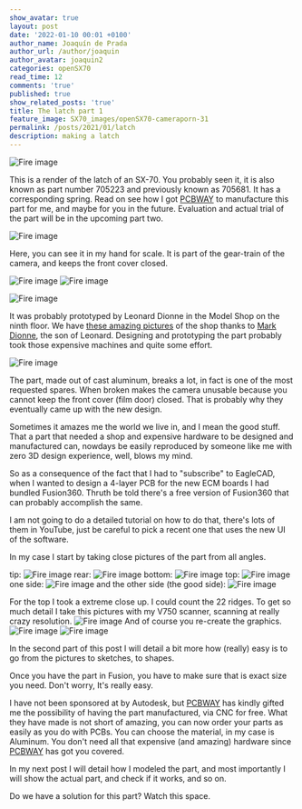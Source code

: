 ```yaml
---
show_avatar: true
layout: post
date: '2022-01-10 00:01 +0100'
author_name: Joaquín de Prada
author_url: /author/joaquin
author_avatar: joaquin2
categories: openSX70
read_time: 12
comments: 'true'
published: true
show_related_posts: 'true'
title: The latch part 1
feature_image: SX70_images/openSX70-cameraporn-31
permalink: /posts/2021/01/latch
description: making a latch
---
```

![Fire image]({{site.url}}/{{site.baseurl}}img/2022/01/latch_render1.jpg)

This is a render of the latch of an SX-70. You probably seen it, it is also known as part number 705223 and previously known as 705681. It has a corresponding spring.
Read on see how I got [PCBWAY](https://www.pcbway.com/setinvite.aspx?inviteid=292953) to manufacture this part for me, and maybe for you in the future.
Evaluation and actual trial of the part will be in the upcoming part two.

![Fire image]({{site.url}}/{{site.baseurl}}img/2022/01/latch-in-hand.jpg)

Here, you can see it in my hand for scale. It is part of the gear-train of the camera, and keeps the front cover closed.

![Fire image]({{site.url}}/{{site.baseurl}}img/2022/01/old-latch-manual.jpg)
![Fire image]({{site.url}}/{{site.baseurl}}img/2022/01/latch-gear-train.jpg)

![Fire image]({{site.url}}/{{site.baseurl}}img/2022/01/2011_03_28_21_00_23_5570236252_o-Edit.jpg)

It was probably prototyped by Leonard Dionne in the Model Shop on the ninth floor. We have [these amazing pictures](https://www.flickr.com/photos/markdionne/albums/72157626376812956) of the shop thanks to [Mark Dionne](http://markdionne.com/), the son of Leonard. Designing and prototyping the part probably took those expensive machines and quite some effort.

![Fire image]({{site.url}}/{{site.baseurl}}img/2022/01/bulletin-latch.jpg)

The part, made out of cast aluminum, breaks a lot, in fact is one of the most requested spares. 
When broken makes the camera unusable because you cannot keep the front cover (film door) closed. That is probably why they eventually came up with the new design. 

Sometimes it amazes me the world we live in, and I mean the good stuff. 
That a part that needed a shop and expensive hardware to be designed and manufactured can, nowdays be easily reproduced by someone like me with zero 3D design experience, well, blows my mind.

So as a consequence of the fact that I had to "subscribe" to EagleCAD, when I wanted to design a 4-layer PCB for the new ECM boards I had bundled Fusion360. 
Thruth be told there's a free version of Fusion360 that can probably accomplish the same.

I am not going to do a detailed tutorial on how to do that, there's lots of them in YouTube, just be careful to pick a recent one that uses the new UI of the software.

In my case I start by taking close pictures of the part from all angles.

tip:
![Fire image]({{site.url}}/{{site.baseurl}}img/2022/01/LATCH-tip-new.jpg)
rear:
![Fire image]({{site.url}}/{{site.baseurl}}img/2022/01/LATCH-rear-new.jpg)
bottom:
![Fire image]({{site.url}}/{{site.baseurl}}img/2022/01/LATCH-bottom-new.jpg)
top:
![Fire image]({{site.url}}/{{site.baseurl}}img/2022/01/LATCH-top-new.jpg)
one side:
![Fire image]({{site.url}}/{{site.baseurl}}img/2022/01/LATCH-back-new.jpg)
and the other side (the good side):
![Fire image]({{site.url}}/{{site.baseurl}}img/2022/01/LATCH-front-new.jpg)

For the top I took a extreme close up. I could count the 22 ridges. To get so much detail I take this pictures with my V750 scanner, scanning at really crazy resolution.
![Fire image]({{site.url}}/{{site.baseurl}}img/2022/01/LATCH-front-new3-2.jpg)
And of course you re-create the graphics.
![Fire image]({{site.url}}/{{site.baseurl}}img/2022/01/hatch-out-2.jpg)
![Fire image]({{site.url}}/{{site.baseurl}}img/2022/01/latch-label-vector.jpg)

In the second part of this post I will detail a bit more how (really) easy is to go from the pictures to sketches, to shapes.

Once you have the part in Fusion, you have to make sure that is exact size you need. Don't worry, It's really easy.

I have not been sponsored at by Autodesk, but [PCBWAY](https://www.pcbway.com/setinvite.aspx?inviteid=292953) has kindly gifted me the possibility of having the part manufactured, via CNC for free.
What they have made is not short of amazing, you can now order your parts as easily as you do with PCBs. You can choose the material, in my case is Aluminum. 
You don't need all that expensive (and amazing) hardware since [PCBWAY](https://www.pcbway.com/setinvite.aspx?inviteid=292953) has got you covered.

In my next post I will detail how I modeled the part, and most importantly I will show the actual part, and check if it works, and so on.

Do we have a solution for this part? Watch this space.
